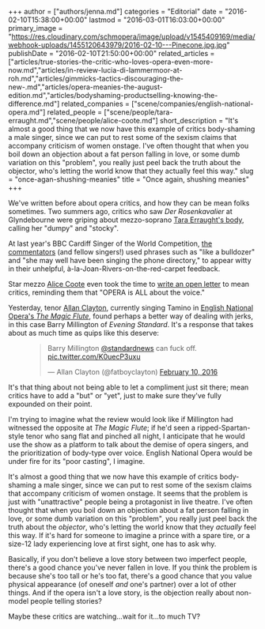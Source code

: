 +++
author = ["authors/jenna.md"]
categories = "Editorial"
date = "2016-02-10T15:38:00+00:00"
lastmod = "2016-03-01T16:03:00+00:00"
primary_image = "https://res.cloudinary.com/schmopera/image/upload/v1545409169/media/webhook-uploads/1455120643979/2016-02-10---Pinecone.jpg.jpg"
publishDate = "2016-02-10T21:50:00+00:00"
related_articles = ["articles/true-stories-the-critic-who-loves-opera-even-more-now.md","articles/in-review-lucia-di-lammermoor-at-roh.md","articles/gimmicks-tactics-discouraging-the-new-.md","articles/opera-meanies-the-august-edition.md","articles/bodyshaming-productselling-knowing-the-difference.md"]
related_companies = ["scene/companies/english-national-opera.md"]
related_people = ["scene/people/tara-erraught.md","scene/people/alice-coote.md"]
short_description = "It&#039;s almost a good thing that we now have this example of critics body-shaming a male singer, since we can put to rest some of the sexism claims that accompany criticism of women onstage. I&#039;ve often thought that when you boil down an objection about a fat person falling in love, or some dumb variation on this &quot;problem&quot;, you really just peel back the truth about the objector, who&#039;s letting the world know that they actually feel this way."
slug = "once-agan-shushing-meanies"
title = "Once again, shushing meanies"
+++

We've written before about opera critics, and how they can be mean folks sometimes. Two summers ago, critics who saw *Der Rosenkavalier* at Glyndebourne were griping about mezzo-soprano [Tara Erraught's body](/when-critics-are-jerks/), calling her "dumpy" and "stocky".

At last year's BBC Cardiff Singer of the World Competition, [the commentators](/catty-commentary-or-whats-not-useful-for-opera/) (and fellow singers!) used phrases such as "like a bulldozer" and "she may well have been singing the phone directory," to appear witty in their unhelpful, à-la-Joan-Rivers-on-the-red-carpet feedback.

Star mezzo [Alice Coote](/talking-with-singers-alice-coote/) even took the time to [write an open letter](http://slippedisc.com/2014/05/alice-coote-an-open-letter-to-opera-critics/) to mean critics, reminding them that "OPERA is ALL about the voice."

Yesterday, tenor [Allan Clayton](https://twitter.com/fatboyclayton), currently singing Tamino in [English National Opera's *The Magic Flute*](https://www.eno.org/whats-on/15-16/the-magic-flute), found perhaps a better way of dealing with jerks, in this case Barry Millington of *Evening Standard*. It's a response that takes about as much time as quips like this deserve:

<figure>
<blockquote class="twitter-tweet" data-lang="en"><p lang="en" dir="ltr">Barry Millington <a href="https://twitter.com/standardnews">@standardnews</a> can fuck off. <a href="https://t.co/K0uecP3uxu">pic.twitter.com/K0uecP3uxu</a></p>&mdash; Allan Clayton (@fatboyclayton) <a href="https://twitter.com/fatboyclayton/status/697218918721699842">February 10, 2016</a></blockquote>
<script async src="//platform.twitter.com/widgets.js" charset="utf-8"></script></figure>

It's that thing about not being able to let a compliment just sit there; mean critics have to add a "but" or "yet", just to make sure they've fully expounded on their point.

I'm trying to imagine what the review would look like if Millington had witnessed the opposite at *The Magic Flute*; if he'd seen a ripped-Spartan-style tenor who sang flat and pinched all night, I anticipate that he would use the show as a platform to talk about the demise of opera singers, and the prioritization of body-type over voice. English National Opera would be under fire for its "poor casting", I imagine.

It's almost a good thing that we now have this example of critics body-shaming a male singer, since we can put to rest some of the sexism claims that accompany criticism of women onstage. It seems that the problem is just with "unattractive" people being a protagonist in live theatre. I've often thought that when you boil down an objection about a fat person falling in love, or some dumb variation on this "problem", you really just peel back the truth about the *objector*, who's letting the world know that they *actually* feel this way. If it's hard for someone to imagine a prince with a spare tire, or a size-12 lady experiencing love at first sight, one has to ask why. 

Basically, if you don't believe a love story between two imperfect people, there's a good chance you've never fallen in love. If you think the problem is because she's too tall or he's too fat, there's a good chance that you value physical appearance (of oneself *and* one's partner) over a lot of other things. And if the opera isn't a love story, is the objection really about non-model people telling stories?

Maybe these critics are watching...wait for it...to much TV?
